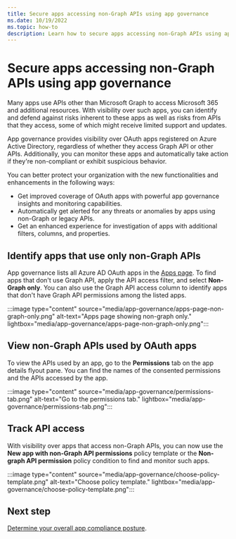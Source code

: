 ```yaml
---
title: Secure apps accessing non-Graph APIs using app governance
ms.date: 10/19/2022
ms.topic: how-to
description: Learn how to secure apps accessing non-Graph APIs using app governance
---
```


# Secure apps accessing non-Graph APIs using app governance

Many apps use APIs other than Microsoft Graph to access Microsoft 365 and additional resources. With visibility over such apps, you can identify and defend against risks inherent to these apps as well as risks from APIs that they access, some of which might receive limited support and updates.

App governance provides visibility over OAuth apps registered on Azure Active Directory, regardless of whether they access Graph API or other APIs. Additionally, you can monitor these apps and automatically take action if they're non-compliant or exhibit suspicious behavior.

You can better protect your organization with the new functionalities and enhancements in the following ways:

- Get improved coverage of OAuth apps with powerful app governance insights and monitoring capabilities.
- Automatically get alerted for any threats or anomalies by apps using non-Graph or legacy APIs.
- Get an enhanced experience for investigation of apps with additional filters, columns, and properties.

## Identify apps that use only non-Graph APIs

App governance lists all Azure AD OAuth apps in the [Apps page](https://security.microsoft.com/cloudapps/app-governance?viewid=allApps). To find apps that don't use Graph API, apply the API access filter, and select **Non-Graph only**. You can also use the Graph API access column to identify apps that don't have Graph API permissions among the listed apps.

:::image type="content" source="media/app-governance/apps-page-non-graph-only.png" alt-text="Apps page showing non-graph only." lightbox="media/app-governance/apps-page-non-graph-only.png":::

## View non-Graph APIs used by OAuth apps

To view the APIs used by an app, go to the **Permissions** tab on the app details flyout pane. You can find the names of the consented permissions and the APIs accessed by the app.

:::image type="content" source="media/app-governance/permissions-tab.png" alt-text="Go to the permissions tab." lightbox="media/app-governance/permissions-tab.png":::

## Track API access

With visibility over apps that access non-Graph APIs, you can now use the **New app with non-Graph API permissions** policy template or the **Non-graph API permission** policy condition to find and monitor such apps.

:::image type="content" source="media/app-governance/choose-policy-template.png" alt-text="Choose policy template." lightbox="media/app-governance/choose-policy-template.png":::

## Next step

[Determine your overall app compliance posture](app-governance-visibility-insights-compliance-posture.md).
